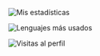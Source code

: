 ![Mis estadísticas](https://github-readme-stats.vercel.app/api?username=dkden7e&theme=merko&show_icons=true&count_private=true&include_all_commits=true&show_icons=true&custom_title=Estadísticas%20de%20GitHub)


![Lenguajes más usados](https://github-readme-stats.vercel.app/api/top-langs/?username=dkden7e&layout=compact&custom_title=Lenguajes%20más%20usados)


![Visitas al perfil](https://komarev.com/ghpvc/?username=dkden7e&color=brightgreen)

